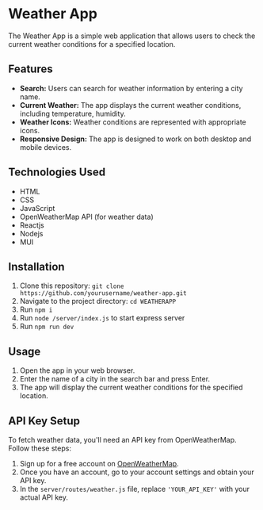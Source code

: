 # Weather App

The Weather App is a simple web application that allows users to check the current weather conditions for a specified location.



## Features

- **Search:** Users can search for weather information by entering a city name.
- **Current Weather:** The app displays the current weather conditions, including temperature, humidity.
- **Weather Icons:** Weather conditions are represented with appropriate icons.
- **Responsive Design:** The app is designed to work on both desktop and mobile devices.

## Technologies Used

- HTML
- CSS
- JavaScript
- OpenWeatherMap API (for weather data)
- Reactjs
- Nodejs
- MUI


## Installation

1. Clone this repository: `git clone https://github.com/yourusername/weather-app.git`
2. Navigate to the project directory: `cd WEATHERAPP`
3. Run `npm i`
4. Run `node /server/index.js` to start express server
4. Run `npm run dev`

## Usage

1. Open the app in your web browser.
2. Enter the name of a city in the search bar and press Enter.
3. The app will display the current weather conditions for the specified location.

## API Key Setup

To fetch weather data, you'll need an API key from OpenWeatherMap. Follow these steps:

1. Sign up for a free account on [OpenWeatherMap](https://openweathermap.org/).
2. Once you have an account, go to your account settings and obtain your API key.
3. In the `server/routes/weather.js` file, replace `'YOUR_API_KEY'` with your actual API key.


